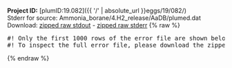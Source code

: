 **Project ID:** [plumID:19.082]({{ '/' | absolute_url }}eggs/19/082/)  
Stderr for source:  Ammonia_borane/4.H2_release/AaDB/plumed.dat   
Download: [zipped raw stdout](plumed.dat.plumed.stdout.txt.zip) - [zipped raw stderr](plumed.dat.plumed.stderr.txt.zip) 
{% raw %}
<pre>
#! Only the first 1000 rows of the error file are shown below
#! To inspect the full error file, please download the zipped raw stderr file above
</pre>
{% endraw %}
